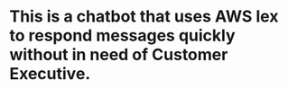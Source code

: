 # This is a chatbot that uses AWS lex to respond messages quickly without in need of Customer Executive.
